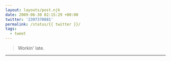 ```yaml
---
layout: layouts/post.njk
date: 2009-06-30 02:15:29 +00:00
twitter: '2397370881'
permalink: /status/{{ twitter }}/
tags: 
  - tweet
---
```


> Workin' late.

---
